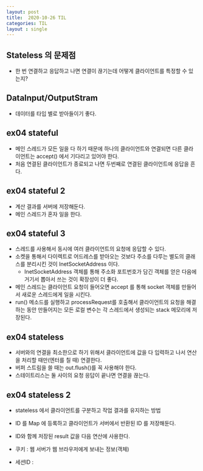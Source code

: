 ```yaml
---
layout: post
title:  2020-10-26 TIL
categories: TIL
layout : single
---
```


## Stateless 의 문제점
- 한 번 연결하고 응답하고 나면 연결이 끊기는데 어떻게 클라이언트를 특정할 수 있는지?

## DataInput/OutputStram
- 데이터를 타입 별로 받아들이기 좋다.

## ex04 stateful
- 메인 스레드가 모든 일을 다 하기 때문에 하나의 클라이언트와 연결되면 다른 클라이언트는 accept() 에서 기다리고 있어야 한다.
- 처음 연결된 클라이언트가 종료되고 나면 두번째로 연결된 클라이언트에 응답을 흔다.

## ex04 stateful 2
- 계산 결과를 서버에 저장해둔다.
- 메인 스레드가 혼자 일을 한다.

## ex04 stateful 3
- 스레드를 사용해서 동시에 여러 클라이언트의 요청에 응답할 수 있다.
 - 소켓을 통해서 다이렉트로 어드레스를 받아오는 것보다 주소를 다루는 별도의 클래스를 분리시킨 것이 InetSocketAddress 이다.
    - InetSocketAddress 객체를 통해 주소화 포트번호가 담긴 객체를 얻은 다음에 거기서 뽑아서 쓰는 것이 확장성이 더 좋다.
- 메인 스레드는 클라이언트 요청이 들어오면 accept 를 통해 socket 객체를 만들어서 새로운 스레드에게 일을 시킨다.
- run() 메소드를 실행하고 processRequest를 호출해서 클라이언트의 요청을 해결하는 동안 만들어지는 모든 로컬 변수는 각 스레드에서 생성되는 stack 메모리에 저장된다.

## ex04 stateless
- 서버와의 연결을 최소한으로 하기 위해서 클라이언트에 값을 다 입력하고 나서 연산을 처리할 때만(엔터를 칠 때) 연결한다.
- 버퍼 스트림을 쓸 때는 out.flush()를 꼭 사용해야 한다.
- 스테이트리스는 둘 사이의 요청 응답이 끝나면 연결을 끊는다.

## ex04 stateless 2
- stateless 에서 클라이언트를 구분하고 작업 결과를 유지하는 방법
- ID 를 Map 에 등록하고 클라이언트가 서버에서 반환된 ID 를 저장해둔다.
- ID와 함께 저장된 result 값을 다음 연산에 사용한다. 

- 쿠키 : 웹 서버가 웹 브라우저에게 보내는 정보(객체)
- 세션ID : 